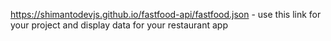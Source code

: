 https://shimantodevjs.github.io/fastfood-api/fastfood.json  -  use this link for your project and display data for your restaurant app
